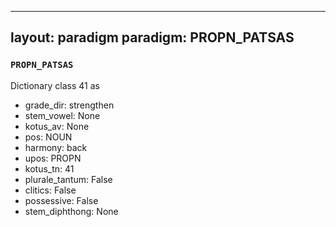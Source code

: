 
---
layout: paradigm
paradigm: PROPN_PATSAS
---
### ` PROPN_PATSAS `

Dictionary class 41 as
* grade_dir: strengthen
* stem_vowel: None
* kotus_av: None
* pos: NOUN
* harmony: back
* upos: PROPN
* kotus_tn: 41
* plurale_tantum: False
* clitics: False
* possessive: False
* stem_diphthong: None
